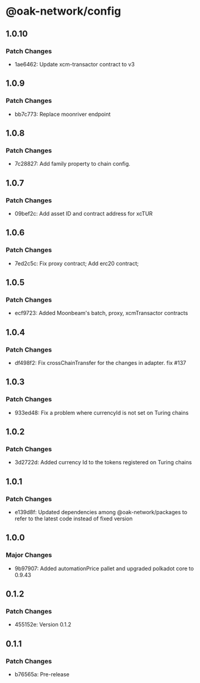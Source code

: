 # @oak-network/config

## 1.0.10

### Patch Changes

- 1ae6462: Update xcm-transactor contract to v3

## 1.0.9

### Patch Changes

- bb7c773: Replace moonriver endpoint

## 1.0.8

### Patch Changes

- 7c28827: Add family property to chain config.

## 1.0.7

### Patch Changes

- 09bef2c: Add asset ID and contract address for xcTUR

## 1.0.6

### Patch Changes

- 7ed2c5c: Fix proxy contract; Add erc20 contract;

## 1.0.5

### Patch Changes

- ecf9723: Added Moonbeam's batch, proxy, xcmTransactor contracts

## 1.0.4

### Patch Changes

- df498f2: Fix crossChainTransfer for the changes in adapter. fix #137

## 1.0.3

### Patch Changes

- 933ed48: Fix a problem where currencyId is not set on Turing chains

## 1.0.2

### Patch Changes

- 3d2722d: Added currency Id to the tokens registered on Turing chains

## 1.0.1

### Patch Changes

- e139d8f: Updated dependencies among @oak-network/packages to refer to the latest code instead of fixed version

## 1.0.0

### Major Changes

- 9b97907: Added automationPrice pallet and upgraded polkadot core to 0.9.43

## 0.1.2

### Patch Changes

- 455152e: Version 0.1.2

## 0.1.1

### Patch Changes

- b76565a: Pre-release

